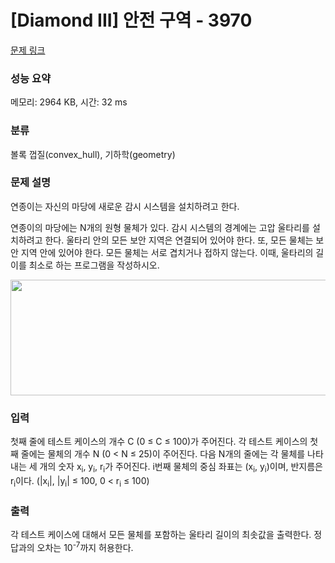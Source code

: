 # [Diamond III] 안전 구역 - 3970 

[문제 링크](https://www.acmicpc.net/problem/3970) 

### 성능 요약

메모리: 2964 KB, 시간: 32 ms

### 분류

볼록 껍질(convex_hull), 기하학(geometry)

### 문제 설명

<p>연종이는 자신의 마당에 새로운 감시 시스템을 설치하려고 한다.</p>



<p>연종이의 마당에는 N개의 원형 물체가 있다. 감시 시스템의 경계에는 고압 울타리를 설치하려고 한다. 울타리 안의 모든 보안 지역은 연결되어 있어야 한다. 또, 모든 물체는 보안 지역 안에 있어야 한다. 모든 물체는 서로 겹치거나 접하지 않는다. 이때, 울타리의 길이를 최소로 하는 프로그램을 작성하시오.</p>



<p><img alt="" src="https://www.acmicpc.net/upload/images/fence.png" style="height:185px; width:522px"></p>

### 입력 

 <p>첫째 줄에 테스트 케이스의 개수 C (0 ≤ C ≤ 100)가 주어진다. 각 테스트 케이스의 첫째 줄에는 물체의 개수 N (0 < N ≤ 25)이 주어진다. 다음 N개의 줄에는 각 물체를 나타내는 세 개의 숫자 x<sub>i</sub>, y<sub>i</sub>, r<sub>i</sub>가 주어진다. i번째 물체의 중심 좌표는 (x<sub>i</sub>, y<sub>i</sub>)이며, 반지름은 r<sub>i</sub>이다. (|x<sub>i</sub>|, |y<sub>i</sub>| ≤ 100, 0 < r<sub>i</sub> ≤ 100)</p>

### 출력 

 <p>각 테스트 케이스에 대해서 모든 물체를 포함하는 울타리 길이의 최솟값을 출력한다. 정답과의 오차는 10<sup>-7</sup>까지 허용한다.</p>

